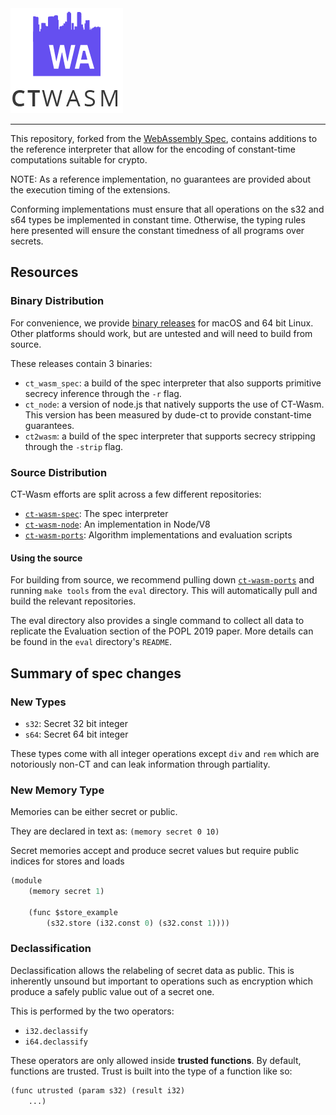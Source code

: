 <img src="./logo.png"/>

------------
This repository, forked from the [WebAssembly
Spec](https://github.com/WebAssembly/spec), contains additions to the
reference interpreter that allow for the encoding of constant-time
computations suitable for crypto.

NOTE: As a reference implementation, no guarantees are provided about the
execution timing of the extensions.

Conforming implementations must ensure that all operations on the s32 and s64
types be implemented in constant time. Otherwise, the typing rules here
presented will ensure the constant timedness of all programs over secrets.


## Resources
### Binary Distribution
For convenience, we provide [binary
releases](https://github.com/PLSysSec/ct-wasm-spec/releases/artifact) for
macOS and 64 bit Linux. Other platforms should work, but are untested and
will need to build from source.

These releases contain 3 binaries:
 - `ct_wasm_spec`: a build of the spec interpreter that also supports primitive secrecy inference through the `-r` flag.
 - `ct_node`: a version of node.js that natively supports the use of CT-Wasm. This version has been measured by dude-ct to provide constant-time guarantees.
 - `ct2wasm`: a build of the spec interpreter that supports secrecy stripping through the `-strip` flag.

### Source Distribution
CT-Wasm efforts are split across a few different repositories:
 - [`ct-wasm-spec`](https://github.com/PLSysSec/ct-wasm-spec): The spec interpreter
 - [`ct-wasm-node`](https://github.com/PLSysSec/ct-wasm-node): An implementation in Node/V8
 - [`ct-wasm-ports`](https://github.com/PLSysSec/ct-wasm-ports): Algorithm implementations and evaluation scripts

#### Using the source
For building from source, we recommend pulling down
[`ct-wasm-ports`](https://github.com/PLSysSec/ct-wasm-ports) and running
`make tools` from the `eval` directory. This will automatically pull and
build the relevant repositories.

The eval directory also provides a single command to collect all data to
replicate the Evaluation section of the POPL 2019 paper. More details can be
found in the `eval` directory's `README`.


## Summary of spec changes

### New Types
 - `s32`: Secret 32 bit integer
 - `s64`: Secret 64 bit integer

These types come with all integer operations except `div` and `rem` which are
notoriously non-CT and can leak information through partiality.

### New Memory Type
Memories can be either secret or public.

They are declared in text as:
`(memory secret 0 10)`

Secret memories accept and produce secret values but require public indices for stores and loads

```lisp
(module
    (memory secret 1)

    (func $store_example
        (s32.store (i32.const 0) (s32.const 1))))
```

### Declassification
Declassification allows the relabeling of secret data as public. This is inherently unsound but important to operations such as encryption which produce a safely public value out of a secret one.

This is performed by the two operators:
 - `i32.declassify`
 - `i64.declassify`

These operators are only allowed inside **trusted functions**. By default, functions are trusted.
Trust is built into the type of a function like so:

```lisp
(func utrusted (param s32) (result i32)
    ...)
```
